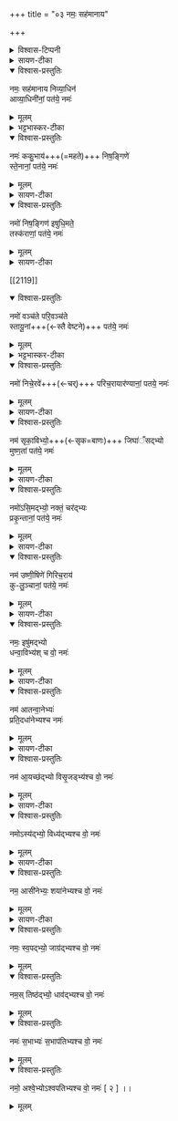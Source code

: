 +++
title = "०३ नमः॒ सह॑मानाय"

+++
<details><summary>विश्वास-टिप्पनी</summary>

निषङ्गिणी। 
</details>


<details><summary>सायण-टीका</summary>

द्वितीयानुवाक उभयतोनमस्काराणि कानिचिद्यजूंष्य् उक्तानि ।  
अथावरणि तथाविधान्येव तृतीयेऽस्पष्टार्थानि द्वादश यजूंष्य् उच्यन्ते ।  
</details>


<details open><summary>विश्वास-प्रस्तुतिः</summary>

नमः॒ सह॑मानाय निव्या॒धिन॑  
आव्या॒धिनी॑नां॒ पत॑ये॒ नमः॑
</details>

<details><summary>मूलम्</summary>

नमः॒ सह॑मानाय निव्या॒धिन॑  
आव्या॒धिनी॑नां॒ पत॑ये॒ नमः॑
</details>

<details><summary>भट्टभास्कर-टीका</summary>

तत्र प्रथमं यजुराह- नमः सहमानायेति । सहमानो विरोधिनोऽभिभवन् । नितरां विरोधिनो
विध्यतीति **निव्याधी**, तादृशाय रुद्राय नमः ।  
आ समन्ताद्दिष्यन्तीत्य् **आव्याधिन्यः** शूराः सेनास्तासां पालकाय नमः ।
</details>

<details open><summary>विश्वास-प्रस्तुतिः</summary>

नमः॑ ककु॒भाय॑+++(=महते)+++ निष॒ङ्गिणे॑  
स्ते॒नानां॒ पत॑ये॒ नमः॑
</details>

<details><summary>मूलम्</summary>

नमः॑ ककु॒भाय॑ निष॒ङ्गिणे॑  
स्ते॒नानां॒ पत॑ये॒ नमः॑
</details>

<details><summary>सायण-टीका</summary>

अथ द्वितीयं यजुराह-
नमः ककृभायेति।  
**ककुभाय** ककुभ-सदृशाय प्रधानभूतायेत्यर्थः।  
**निषङ्गी** खष्ट्गहस्तस्तस्मै नमः।  
स्तेना गुप्तचोरास्तेषां पालकाय नमः।  
रुद्रो हि लीलया नट इव तत्तद्वेषं धत्ते।  
यद्वा तस्य सर्वजगदात्मकत्वाद्ये यत्र यथा वर्तन्ते तत्र तथारूपेण रुद्रो वर्तत इति रुद्रस्य सार्वात्म्यमनुसंधातुं मन्त्रेरेवमुच्यते।  
स्तेनादिशरीरेषु रुद्रो द्वेधा वर्तते जीवरूपेणेश्वररूपेण च।  
तत्र च यज्जीवरूपं तत्स्तेनादिशब्दानां वाच्योऽर्थः।  
स एव शास्त्रेषु निन्द्यः।  
यत्त्वीश्वररूपं तत्स्ते नादिशब्दैरुपलक्ष्यते।  
तदनुसंधानं तु पापक्षय-हेतुत्वेन परमपुरुषार्थ इति लक्ष्यार्थविवक्षया मन्त्रेषु लौकिकाः शब्दाः प्रयुज्यन्त इति द्रष्टव्बम्।  
उपलक्षकवाच्यार्थद्वारेण लक्ष्यार्थो मुग्धैरपि सहसा सम्यग्बोद्धुं शक्यते।  
यथा शाखाग्रे चन्द्र इत्यत्र।  
तस्माल्लक्ष्यार्थस्यैव विवक्षायामपि सुखावबोधद्वारत्वेन मुख्यार्थवाचकाः शब्दाः प्रयोक्तव्याः 
</details>


<details open><summary>विश्वास-प्रस्तुतिः</summary>

नमो॑ निष॒ङ्गिण॑ इषुधि॒मते॒  
तस्क॑राणां॒ पत॑ये॒ नमः॑
</details>

<details><summary>मूलम्</summary>

नमो॑ निष॒ङ्गिण॑ इषुधि॒मते॒  तस्क॑राणां॒ पत॑ये॒ नमः॑
</details>

<details><summary>सायण-टीका</summary>

अथ तृतीयं यजुराह— नमो निषङ्गिण इति।  
धनुषि संधातुं हस्ते घृतो बाणो निषर्ङ्गः।  
पृष्ठे वद्धो बाणाधार इषुधिः तदुभययुक्ताय नमः।  
तस्काराः प्रकटचोरास्तेषां पालकाय नमः।
</details>



[[2119]]

<details open><summary>विश्वास-प्रस्तुतिः</summary>

नमो॑ वञ्‍च॑ते परि॒वञ्‍च॑ते  
स्तायू॒नां+++(←स्तै वेष्टने)+++ पत॑ये॒ नमः॑
</details>

<details><summary>मूलम्</summary>

नमो॑ वञ्‍च॑ते परि॒वञ्‍च॑ते  
स्तायू॒नां पत॑ये॒ नमः॑
</details>

<details><summary>भट्टभास्कर-टीका</summary>

अथ चतुर्थं यजुराह— नमो वञ्चत इति।  
स्वामिन आप्तो भूत्वा तदीय-क्रय-विक्रयादि-व्यवहारेषु  
यत्र क्वापि यत्-किंचित्-तद्द्रव्यापह्नवो **वञ्चनम्**।  
सर्वेष्वपि व्यवहरिष्वपह्नवः **परिवञ्चनं**, तदुभयरूपाय नमः।  
गुप्तचोरा द्विविधाः-  
दूराद् आगत्य रात्राव् अज्ञाताः सन्तः  
कपाटोद्घाटनेन ये द्रव्यापहर्तारस्ते **स्तेनाः**।  
स्वकीया एव भूत्वा  
रात्राव् अह्नि वाऽन्यैर् अज्ञाताः सन्तो  
ऽपहर्तारो ये ते **स्तायव**।  
तेषां स्तायूनां पालकाय नमः।  
</details>


<details open><summary>विश्वास-प्रस्तुतिः</summary>

नमो॑ निचे॒रवे॑+++(←चर्)+++ परिच॒रायार॑ण्यानां॒ पतये॒ नमः॑
</details>

<details><summary>मूलम्</summary>

नमो॑ निचे॒रवे॑ परिच॒रायार॑ण्यानां॒ पतये॒ नमः॑
</details>

<details><summary>सायण-टीका</summary>

अथ पञ्चमं यजुराह— नमो निचेरव इति।  
स्वामिगृह एव कदाऽपहरिष्यामीत्यनया बुद्ध्या  
सावधानो निरन्तरं चरणशीलो  
**निचेरुः** परित आपणवीथिप्रवाटिकादावपहारबुद्ध्या चरणशीलः परिचरस्तदुभयरूपाय नमः।  
मार्गे गन्तुर्द्रव्यापहारेण बाधितृ निरन्तरमरण्ये वर्तमानाश्चोरा अरण्यास्तेषां पालकायनमः।  
</details>


<details open><summary>विश्वास-प्रस्तुतिः</summary>

नम॑ सृका॒विभ्यो॒+++(←सृक=बाणः)+++ जिघा॑ँसद्‍भ्यो  
मुष्ण॒तां पत॑ये॒ नमः॑
</details>

<details><summary>मूलम्</summary>

नम॑ सृका॒विभ्यो॒ जिघा॑ँसद्‍भ्यो  
मुष्ण॒तां पत॑ये॒ नमः॑
</details>


<details><summary>सायण-टीका</summary>

अथ षष्ठं यजुराह—  २१२१  
नमः सृकाविभ्य इति।  
**सृक**शब्दो वज्रवाची।  
तेन स्वशररिमवन्ति रक्षन्तीति सृकाविनः, प्राणिनो हन्तुमिच्छन्तश्चोरा जिघांसन्तस्तदुभयरूपाय नमः।  
कृषिकाः सन्तः स्वामिघान्यानामपहर्तारो मुष्णन्तस्तेषां पालकाय नमः।  
</details>

<details open><summary>विश्वास-प्रस्तुतिः</summary>

नमो॑ऽसि॒मद्‍भ्यो॒ नक्तं॒ चर॑द्‍भ्यः  
प्रकृ॒न्तानां॒ पत॑ये॒ नमः॑
</details>

<details><summary>मूलम्</summary>

नमो॑ऽसि॒मद्‍भ्यो॒ नक्तं॒ चर॑द्‍भ्यः  
प्रकृ॒न्तानां॒ पत॑ये॒ नमः॑
</details>

<details><summary>सायण-टीका</summary>

अथ सप्तमं यजुराह— नमोऽसिमद्भ्य इति।  
असिमन्तः खड्गधारिणश्चोराः।  
ये रात्रौ चरन्तो वीथ्यां निर्गतान्प्राणिनो वाधमानाश्चोरास्ते नक्तं चरन्तः।  
तदुभयरूपाय नमः।  
हत्वैवापहरन्तः प्रकृन्तास्तेषां पालकाय नमः।  
</details>


<details open><summary>विश्वास-प्रस्तुतिः</summary>

नम॑ उष्णी॒षिणे॑ गिरिच॒राय॑  
कु-लु॒ञ्‍चानां॒ पत॑ये॒ नमः॑
</details>

<details><summary>मूलम्</summary>

नम॑ उष्णी॒षिणे॑ गिरिच॒राय॑  
कु-लु॒ञ्‍चानां॒ पत॑ये॒ नमः॑
</details>

<details><summary>सायण-टीका</summary>

अथाष्टमं यजुराह— नम उष्णीषिण इति।  
शिरोवेष्टनवानुष्णीषी।  
ग्राम्यजनवदुष्णीषेण शिरो वेष्टयित्वा तन्मध्ये प्रविश्य वर्तमानश्चोर उष्णीषी, गिरौ काष्ठादिसंपादकानां वस्त्रादिकम-पहर्तुं चरतीति गिरिचरस्तदुभयरूपाय नमः।  
**कुं** भूमिं गृहक्षेत्रादिरूषां लुञ्चन्त्य् अपहरन्तीति **कुलुञ्चास्** तेषां पालकाय नमः।  
</details>

<details open><summary>विश्वास-प्रस्तुतिः</summary>

नमः॒ इषु॑मद्‍भ्यो  
धन्वा॒विभ्य॑श् च वो॒ नमः॑
</details>

<details><summary>मूलम्</summary>

नमः॒ इषु॑मद्‍भ्यो धन्वा॒विभ्य॑श्च वो॒ नमः॑
</details>

<details><summary>सायण-टीका</summary>

अथ नवमं यजुराह– नम इषुमद्भ्य इति।  
भीषयितुं हस्ते बाणधारिण इषुमन्तः।  
तथा भीषयितुं हस्ते धनुर्धारिणो धन्वाविनः।  
तदुभयरूपा हे रुद्रा वो युष्मभ्यं नम इति विशेषणद्वयेन वाक्यं भेत्तुं द्विर्नमस्कारः।  
</details>


<details open><summary>विश्वास-प्रस्तुतिः</summary>

नम॑ आतन्वा॒नेभ्यः॑  
प्रति॒दधा॑नेभ्यश्‍च नमः॑
</details>

<details><summary>मूलम्</summary>

नम॑ आतन्वा॒नेभ्यः॑ प्रति॒दधा॑नेभ्यश्‍च नमः॑
</details>

<details><summary>सायण-टीका</summary>

अथ दशमं यजुराह— नम आतन्वानेभ्य इति।  
धनुषि ज्यामारोपयन्त आतन्वानास्तद्रूपेभ्यो युष्मभ्यं रुद्रेभ्यो नमः।  
धनुषि बाणं संदधानाः प्रतिदधानास्तद्रूपेभ्यो बुष्मभ्यं नमः।  
</details>


<details open><summary>विश्वास-प्रस्तुतिः</summary>

नम॑ आ॒यच्छ॑द्‍भ्यो विसृ॒जड्भ्य॑श्‍च वो॒ नमः॑
</details>

<details><summary>मूलम्</summary>

नम॑ आ॒यच्छ॑द्‍भ्यो विसृ॒जड्भ्य॑श्‍च वो॒ नमः॑
</details>
  

<details><summary>सायण-टीका</summary>

अथैकादशं यजुराह— नम आयच्छद्भ्य इति।  
ज्याकर्षणं कुर्वन्त आयच्छन्तो वाणं मुञ्चन्तो विसृजन्तः।  
शेषं पूर्वद्व्याख्येयम्।  
</details>


<details open><summary>विश्वास-प्रस्तुतिः</summary>

नमोऽस्य॑द्‍भ्यो॒ विध्य॑द्‍भ्यश्‍च वो॒ नमः॑
</details>

<details><summary>मूलम्</summary>

नमोऽस्य॑द्‍भ्यो॒ विध्य॑द्‍भ्यश्‍च वो॒ नमः॑
</details>

<details><summary>सायण-टीका</summary>

अथ द्वादशं यजुराह— नमोऽस्यद्भ्य इति।  
मुक्तस्य बाणस्य लक्ष्यपर्यन्तं नमनमसनं तरय कर्ता-रोऽस्यन्तः।  
लक्ष्यसमीपं गतस्य बाणस्य लक्ष्ये प्रवेशो वेधस्तस्य कर्तारो विध्यन्तः।  
</details>

<details open><summary>विश्वास-प्रस्तुतिः</summary>

नम॒ आसी॑नेभ्यः॒ शया॑नेभ्यश्च वो॒ नमः॑
</details>

<details><summary>मूलम्</summary>

नम॒ आसी॑नेभ्यः॒ शया॑नेभ्यश्च वो॒ नमः॑
</details>

<details><summary>सायण-टीका</summary>

अथ त्रयोदशयजुरारभ्य सप्तदशयजुःपर्यन्तानि स्पष्टार्थानि यजूंष्याह-नम आसीनेभ्य इति।  
</details>


<details open><summary>विश्वास-प्रस्तुतिः</summary>

नमः॒ स्व॒पद्‍भ्यो॒ जाग्र॑द्‍भ्यश्‍च वो॒ नमः॑
</details>

<details><summary>मूलम्</summary>

नमः॒ स्व॒पद्‍भ्यो॒ जाग्र॑द्‍भ्यश्‍च वो॒ नमः॑
</details>

<details open><summary>विश्वास-प्रस्तुतिः</summary>

नम॒स् तिष्ठ॑द्‍भ्यो॒ धाव॑द्‍भ्यश्‍च वो॒ नमः॑
</details>

<details><summary>मूलम्</summary>

नम॒स् तिष्ठ॑द्‍भ्यो॒ धाव॑द्‍भ्यश्‍च वो॒ नमः॑
</details>


<details open><summary>विश्वास-प्रस्तुतिः</summary>

नमः॑ स॒भाभ्यः॑ स॒भाप॑तिभ्यश्‍च वो॒ नमः॑
</details>

<details><summary>मूलम्</summary>

नमः॑ स॒भाभ्यः॑ स॒भाप॑तिभ्यश्‍च वो॒ नमः॑
</details>


<details open><summary>विश्वास-प्रस्तुतिः</summary>

नमो॒ अश्‍वे॒भ्योऽश्‍वपतिभ्यश्‍च वो॒ नमः॑ [ २ ] ।।
</details>

<details><summary>मूलम्</summary>

नमो॒ अश्‍वे॒भ्योऽश्‍वपतिभ्यश्‍च वो॒ नमः॑ [ २ ] ।।
</details>


  
